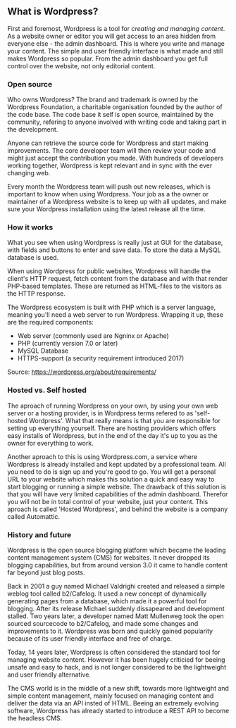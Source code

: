## What is Wordpress?

First and foremost, Wordpress is a tool for *creating and managing content*. As a website owner or editor you will get access to an area hidden from everyone else - the admin dashboard. This is where you write and manage your content. The simple and user friendly interface is what made and still makes Wordpress so popular. From the admin dashboard you get full control over the website, not only editorial content.

### Open source
Who owns Wordpress? The brand and trademark is owned by the Wordpress Foundation, a charitable organisation founded by the author of the code base. The code base it self is open source, maintained by the community, refering to anyone involved with writing code and taking part in the development. 

Anyone can retrieve the source code for Wordpress and start making improvements. The core developer team will then review your code and might just accept the contribution you made. With hundreds of developers working together, Wordpress is kept relevant and in sync with the ever changing web. 

Every month the Wordpress team will push out new releases, which is important to know when using Wordpress. Your job as a the owner or maintainer of a Wordpress website is to keep up with all updates, and make sure your Wordpress installation using the latest release all the time.

### How it works
What you see when using Wordpress is really just at GUI for the database, with fields and buttons to enter and save data. To store the data a MySQL database is used.

When using Wordpress for public websites, Wordpress will handle the client's HTTP request, fetch content from the database and with that render PHP-based templates. These are returned as HTML-files to the visitors as the HTTP response.

The Wordpress ecosystem is built with PHP which is a server language, meaning you'll need a web server to run Wordpress. Wrapping it up, these are the required components:

 - Web server (commonly used are Ngninx or Apache)
 - PHP (currently version 7.0 or later)
 - MySQL Database
 - HTTPS-support (a security requirement introduced 2017)

Source: https://wordpress.org/about/requirements/

### Hosted vs. Self hosted
The aproach of running Wordpress on your own, by using your own web server or a hosting provider, is in Wordpress terms refered to as 'self-hosted Wordpress'. What that really means is that you are responsible for setting up everything yourself. There are hosting providers which offers easy installs of Wordpress, but in the end of the day it's up to you as the owner for everything to work.

Another aproach to this is using Wordpress.com, a service where Wordpress is already installed and kept updated by a professional team. All you need to do is sign up and you're good to go. You will get a personal URL to your website which makes this solution a quick and easy way to start blogging or running a simple website. The drawback of this solution is that you will have very limited capabilities of the admin dashboard. Therefor you will not be in total control of your website, just your content. This aproach is called 'Hosted Wordpress', and behind the website is a company called Automattic.

### History and future
Wordpress is the open source blogging platform which became the leading content management system (CMS) for websites. It never dropped its blogging capabilities, but from around version 3.0 it came to handle content far beyond just blog posts.

Back in 2001 a guy named Michael Valdrighi created and released a simple weblog tool called b2/Cafelog. It used a new concept of dynamically generating pages from a database, which made it a powerful tool for blogging. After its release Michael suddenly dissapeared and development stalled. Two years later, a developer named Matt Mullenweg took the open sourced sourcecode to b2/Cafelog, and made some changes and improvements to it. Wordpress was born and quickly gained popularity because of its user friendly interface and free of charge.

Today, 14 years later, Wordpress is often considered the standard tool for managing website content. However it has been hugely criticied for beeing unsafe and easy to hack, and is not longer considered to be the lightweight and user friendly alternative.

The CMS world is in the middle of a new shift, towards more lightweight and simple content management, mainly focused on managing content and deliver the data via an API insted of HTML. Beeing an extremely evolving software, Wordpress has already started to introduce a REST API to become the headless CMS.

